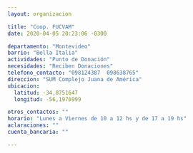 ```yaml
---
layout: organizacion

title: "Coop. FUCVAM"
date: 2020-04-05 20:23:06 -0300

departamento: "Montevideo"
barrio: "Bella Italia"
actividades: "Punto de Donación"
necesidades: "Reciben Donaciones"
telefono_contacto: "098124387  098638765"
direccion: "SUM Complejo Juana de América"
ubicacion:
  latitud: -34,8751647
  longitud: -56,1976999

otros_contactos: ""
horario: "Lunes a Viernes de 10 a 12 hs y de 17 a 19 hs"
aclaraciones: ""
cuenta_bancaria: ""

---
```

